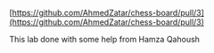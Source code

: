 [https://github.com/AhmedZatar/chess-board/pull/3](https://github.com/AhmedZatar/chess-board/pull/3)

This lab done with some help from Hamza Qahoush


